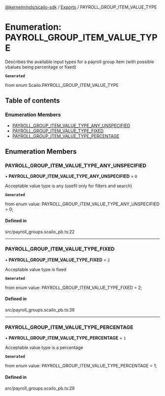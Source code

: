 [@kernelminds/scailo-sdk](../README.md) / [Exports](../modules.md) / PAYROLL\_GROUP\_ITEM\_VALUE\_TYPE

# Enumeration: PAYROLL\_GROUP\_ITEM\_VALUE\_TYPE

Describes the available input types for a payroll group item (with possible vbalues being percentage or fixed)

**`Generated`**

from enum Scailo.PAYROLL_GROUP_ITEM_VALUE_TYPE

## Table of contents

### Enumeration Members

- [PAYROLL\_GROUP\_ITEM\_VALUE\_TYPE\_ANY\_UNSPECIFIED](PAYROLL_GROUP_ITEM_VALUE_TYPE.md#payroll_group_item_value_type_any_unspecified)
- [PAYROLL\_GROUP\_ITEM\_VALUE\_TYPE\_FIXED](PAYROLL_GROUP_ITEM_VALUE_TYPE.md#payroll_group_item_value_type_fixed)
- [PAYROLL\_GROUP\_ITEM\_VALUE\_TYPE\_PERCENTAGE](PAYROLL_GROUP_ITEM_VALUE_TYPE.md#payroll_group_item_value_type_percentage)

## Enumeration Members

### PAYROLL\_GROUP\_ITEM\_VALUE\_TYPE\_ANY\_UNSPECIFIED

• **PAYROLL\_GROUP\_ITEM\_VALUE\_TYPE\_ANY\_UNSPECIFIED** = ``0``

Acceptable value type is any (usefil only for filters and search)

**`Generated`**

from enum value: PAYROLL_GROUP_ITEM_VALUE_TYPE_ANY_UNSPECIFIED = 0;

#### Defined in

src/payroll_groups.scailo_pb.ts:22

___

### PAYROLL\_GROUP\_ITEM\_VALUE\_TYPE\_FIXED

• **PAYROLL\_GROUP\_ITEM\_VALUE\_TYPE\_FIXED** = ``2``

Acceptable value type is fixed

**`Generated`**

from enum value: PAYROLL_GROUP_ITEM_VALUE_TYPE_FIXED = 2;

#### Defined in

src/payroll_groups.scailo_pb.ts:36

___

### PAYROLL\_GROUP\_ITEM\_VALUE\_TYPE\_PERCENTAGE

• **PAYROLL\_GROUP\_ITEM\_VALUE\_TYPE\_PERCENTAGE** = ``1``

Acceptable value type is a percentage

**`Generated`**

from enum value: PAYROLL_GROUP_ITEM_VALUE_TYPE_PERCENTAGE = 1;

#### Defined in

src/payroll_groups.scailo_pb.ts:29
